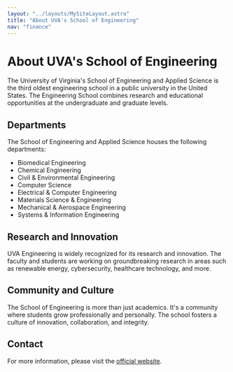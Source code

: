 ```yaml
---
layout: "../layouts/MySiteLayout.astro"
title: "About UVA's School of Engineering"
nav: "finance"
---
```


# About UVA's School of Engineering

The University of Virginia's School of Engineering and Applied Science is the third oldest engineering school in a public university in the United States. The Engineering School combines research and educational opportunities at the undergraduate and graduate levels.

## Departments

The School of Engineering and Applied Science houses the following departments:

- Biomedical Engineering
- Chemical Engineering
- Civil & Environmental Engineering
- Computer Science
- Electrical & Computer Engineering
- Materials Science & Engineering
- Mechanical & Aerospace Engineering
- Systems & Information Engineering

## Research and Innovation

UVA Engineering is widely recognized for its research and innovation. The faculty and students are working on groundbreaking research in areas such as renewable energy, cybersecurity, healthcare technology, and more.

## Community and Culture

The School of Engineering is more than just academics. It's a community where students grow professionally and personally. The school fosters a culture of innovation, collaboration, and integrity.

## Contact

For more information, please visit the [official website](https://engineering.virginia.edu/).
